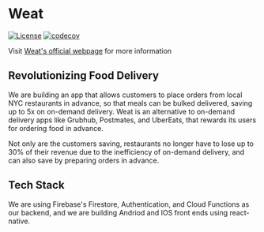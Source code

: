 # Weat

[![License](https://img.shields.io/badge/License-Apache%202.0-blue.svg)](https://opensource.org/licenses/Apache-2.0) [![codecov](https://codecov.io/gh/LucasTJerez/Weat/branch/master/graph/badge.svg?token=0Z3X8WV6UI)](https://codecov.io/gh/LucasTJerez/Weat)

Visit [Weat's official webpage](https://www.weat4you.com/) for more information


## Revolutionizing Food Delivery

We are building an app that allows customers to place orders from local NYC restaurants in advance, so that meals can be bulked delivered, saving up to 5x on on-demand delivery. Weat is an alternative to on-demand delivery apps like Grubhub, Postmates, and UberEats, that rewards its users for ordering food in advance.

Not only are the customers saving, restaurants no longer have to lose up to 30% of their revenue due to the inefficiency of on-demand delivery, and can also save by preparing orders in advance.

## Tech Stack

We are using Firebase's Firestore, Authentication, and Cloud Functions as our backend, and we are building Andriod and IOS front ends using react-native.
